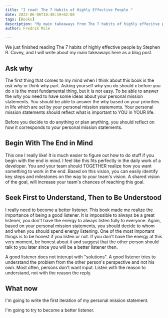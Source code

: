 ```yaml
---
title: "I read: The 7 Habits of Highly Effective People "
date: 2022-06-06T10:48:19+02:00
tags: [Books]
description: "My main takeaways from The 7 habits of highly effecitve people by Stephen R. Covey"
author: Fredrik Mile

---
```


We just finished reading The 7 habits of highly effective people by Stephen R. Covey, and I will write about my main takeaways here as a blog post.

## Ask why

The first thing that comes to my mind when I think about this book is the *ask why* or *think why* part. Asking yourself *why* you do should x before you do x is the most fundamental thing, but it is not easy. To be able to answer the *why* you need to have some ideas about your personal mission statements. You should be able to answer the *why* based on your priorities in life which are set by your personal mission statements. Your personal mission statements should reflect what is important to YOU in YOUR life.

Before you decide to do anything or plan anything, you should reflect on how it corresponds to your personal mission statements. 

## Begin With The End in Mind

This one I really like! It is much easier to figure out how to do stuff if you begin with the end in mind. I feel like this fits perfectly in the daily work of a developer. You and your team should TOGETHER realize how you want something to work in the end. Based on this vision, you can easily identify key steps and milestones on the way to your team's vision. A shared vision of the goal, will increase your team's chances of reaching this goal. 

## Seek First to Understand, Then to Be Understood

I really need to become a better listener. This book made me realize the importance of being a good listener. It is impossible to always be a great listener, you don't have the energy to always listen fully to everyone. Again, based on your personal mission statements, you should decide to whom and when you should spend energy listening. One of the most important things is to be honest if you listen or not. If you don't have the energy at this very moment, be honest about it and suggest that the other person should talk to you later since you will be a better listener then. 

A good listener does not interupt with "solutions". A good listener tries to understand the problem from the other person's perspective and not his own. Most often, persons don't want input. Listen with the reason to understand, not with the reason the reply.

## What now

I'm going to write the first iteration of my personal mission statement. 

I'm going to try to become a better listener.
